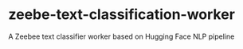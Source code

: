 # zeebe-text-classification-worker
A Zeebee text classifier worker based on Hugging Face NLP pipeline
